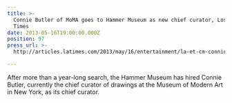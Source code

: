 ```yaml
---
title: >-
  Connie Butler of MoMA goes to Hammer Museum as new chief curator, Los Angeles
  Times
date: 2013-05-16T19:00:00.000Z
position: 97
press_url: >-
  http://articles.latimes.com/2013/may/16/entertainment/la-et-cm-connie-butler-of-moma-goes-to-hammer-museum-as-new-chief-curator-20130516

---
```




After more than a year-long search, the Hammer Museum has hired Connie Butler, currently the chief curator of drawings at the Museum of Modern Art in New York, as its chief curator.

